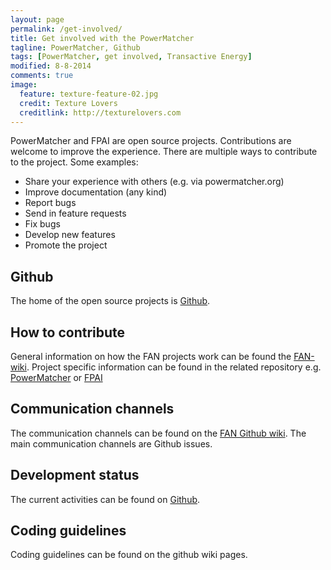 ```yaml
---
layout: page
permalink: /get-involved/
title: Get involved with the PowerMatcher
tagline: PowerMatcher, Github
tags: [PowerMatcher, get involved, Transactive Energy]
modified: 8-8-2014
comments: true
image:
  feature: texture-feature-02.jpg
  credit: Texture Lovers
  creditlink: http://texturelovers.com
---
```


PowerMatcher and FPAI are open source projects. Contributions are welcome to improve the experience.
There are multiple ways to contribute to the project. Some examples: 
* Share your experience with others (e.g. via powermatcher.org)
* Improve documentation (any kind)
* Report bugs
* Send in feature requests
* Fix bugs
* Develop new features
* Promote the project

## Github ##
The home of the open source projects is [Github](https://github.com/flexiblepower).

## How to contribute ##
General information on how the FAN projects work can be found the [FAN-wiki](https://github.com/flexiblepower/FAN-wiki/wiki). 
Project specific information can be found in the related repository e.g. [PowerMatcher](https://github.com/flexiblepower/fpai-powermatcher) or [FPAI](https://github.com/flexiblepower/powermatcher)

## Communication channels ##
The communication channels can be found on the [FAN Github wiki](https://github.com/flexiblepower/FAN-wiki/wiki/Communication-channels).
The main communication channels are Github issues.

## Development status ##
The current activities can be found on [Github](https://github.com/orgs/flexiblepower/dashboard).

## Coding guidelines ##
Coding guidelines can be found on the github wiki pages.



